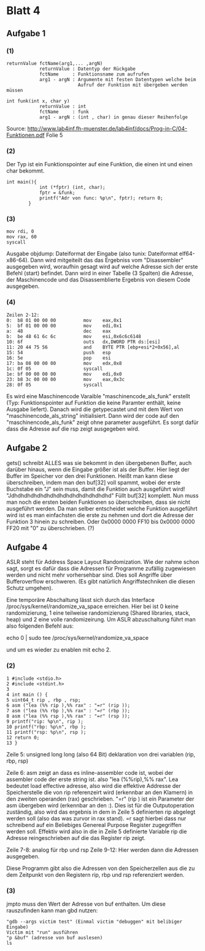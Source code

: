 # Blatt 4

## Aufgabe 1  
### (1)
```
returnValue fctName(arg1,... ,argN)  	
			returnValue	: Datentyp der Rückgabe  
			fctName 	: Funktionsname zum aufrufen  
			arg1 - argN	: Argumente mit festen Datentypen welche beim  
						  Aufruf der Funktion mit übergeben werden müssen  

int funk(int x, char y)  
			returnValue	: int  
			fctName 	: funk  
			arg1 - argN	: (int , char) in genau dieser Reihenfolge
```

Source: http://www.lab4inf.fh-muenster.de/lab4inf/docs/Prog-in-C/04-Funktionen.pdf Folie 5  

### (2)
Der Typ ist ein Funktionspointer auf eine Funktion, die einen int und einen char bekommt.
```
int main(){
			int (*fptr) (int, char);
			fptr = &funk;
			printf("Adr von func: %p\n", fptr); return 0;
		}
```

### (3)
```
mov rdi, 0
mov rax, 60
syscall

```

Ausgabe objdump: Dateiformat der Eingabe (also tunix: Dateiformat elf64-x86-64). Dann wird mitgeiteilt das das Ergebniss vom "Disassembler" ausgegeben wird, woraufhin gesagt wird auf welche Adresse sich der erste Befehl (start) befindet. Dann wird in einer Tabelle (3 Spalten) die Adresse, der Maschinencode und das Disassemblierte Ergebnis von diesem Code ausgegeben. 

### (4)
```
Zeilen 2-12:
0:  b8 01 00 00 00          mov    eax,0x1
5:  bf 01 00 00 00          mov    edi,0x1
a:  48                      dec    eax
b:  be 48 61 6c 6c          mov    esi,0x6c6c6148
10: 6f                      outs   dx,DWORD PTR ds:[esi]
11: 20 44 75 56             and    BYTE PTR [ebp+esi*2+0x56],al
15: 54                      push   esp
16: 5e                      pop    esi
17: ba 08 00 00 00          mov    edx,0x8
1c: 0f 05                   syscall
1e: bf 00 00 00 00          mov    edi,0x0
23: b8 3c 00 00 00          mov    eax,0x3c
28: 0f 05                   syscall
```
Es wird eine Maschinencode Varaible "maschinencode_als_funk" erstellt (Typ: Funktionspointer auf Funktion die keine Paramter enthält, keine Ausgabe liefert). Danach wird die getypecastet und mit dem Wert von "maschinencode_als_string" initialisiert. Dann wird der code auf den "maschinencode_als_funk" zeigt ohne parameter ausgeführt. Es sorgt dafür dass die Adresse auf die rsp zeigt ausgegeben wird.  
## Aufgabe 2
	
gets() schreibt ALLES was sie bekommt in den übergebenen Buffer, auch darüber hinaus, wenn die Eingabe größer ist als der Buffer. Hier liegt der Buffer im Speicher vor den drei Funktionen. Heißt man kann diese überschreiben, indem man den buf[32] voll spammt, wobei der erste Buchstabe ein "J" sein muss, damit die Funktion auch ausgeführt wird! "Jdhdhdhdhdhdhdhdhdhdhdhdhdhdhdhd" Füllt buf[32] komplett. Nun muss man noch die ersten beiden Funktionen so überschreiben, dass sie nicht ausgeführt werden. Da man selber entscheidet welche Funktion ausgeführt wird ist es man einfachsten die erste zu nehmen und dort die Adresse der Funktion 3  hinein zu schreiben. Oder 0x0000 0000 FF10 bis 0x0000 0000 FF20 mit "0" zu überschrieben. (?)

## Aufgabe 4

ASLR steht für Address Space Layout Randomization. Wie der nahme schon sagt, sorgt es dafür dass die Adressen für Programme zufällig zugewiesen werden und nicht mehr vorhersehbar sind. Dies soll Angriffe über Bufferoverflow erschweren. (Es gibt natürlich Angriffstechniken die diesen Schutz umgehen).

Eine temporäre Abschaltung lässt sich durch das Interface /proc/sys/kernel/randomize_va_space erreichen. Hier bei ist 0 keine randomizierung, 1 eine teilweise randomizierung (Shared libraries, stack, heap) und 2 eine volle randomizeirung. 
Um ASLR abzuschaltung führt man also folgenden Befehl aus:

echo 0 | sudo tee /proc/sys/kernel/randomize_va_space

und um es wieder zu enablen mit echo 2.

### (2)
```
1 #include <stdio.h> 
2 #include <stdint.h>
3
4 int main () {
5 uint64_t rip , rbp , rsp;
6 asm ("lea (%% rip ),%% rax" : "=r" (rip ));	
7 asm ("lea (%% rbp ),%% rax" : "=r" (rbp ));
8 asm ("lea (%% rsp ),%% rax" : "=r" (rsp ));
9 printf("rip: %p\n", rip );	
10 printf("rbp: %p\n", rbp );
11 printf("rsp: %p\n", rsp );
12 return 0;
13 }

```

Zeile 5: unsigned long long (also 64 Bit) deklaration von drei variablen (rip, rbp, rsp)

Zeile 6: asm zeigt an dass es inline-assembler code ist, wobei der assembler code der erste string ist.  also "lea (%%rip),%% rax". Lea bedeutet load effective adresse, also wird die effektive Addresse der Speicherstelle die von rip referenzeirt wird (erkennbar an den Klamern) in den zweiten operanden (rax) geschrieben.
 "=r" (rip ) ist ein Parameter der asm übergeben wird (erkennbar an den :). Dies ist für die Outputoperation zuständig, also wird das ergebnis in dem in Zeile 5 definierten rip abgelegt werden soll (also das was zurvor in rax stand). 
=r sagt hierbei dass nur schreibend auf ein Beliebiges Genereal Purpose Register zugegriffen werden soll.
Effektiv wird also in die in Zeile 5 definierte Variable rip die Adresse reingeschrieben auf die das Register rip zeigt. 

Zeile 7-8: analog für rbp und rsp
Zeile 9-12: Hier werden dann die Adressen ausgegeben.

Diese Programm gibt also die Adressen von den Speicherzellen aus die zu dem Zeitpunkt von den Registern rip, rbp und rsp referenziert werden. 

### (3)
jmpto muss den Wert der Adresse von buf enthalten. Um diese rauszufinden kann man gbd nutzen:
```
"gdb --args victim test" (Einmal victim "debuggen" mit belibiger Eingabe)
Victim mit "run" ausführen
"p &buf" (adresse von buf auslesen)
ls

